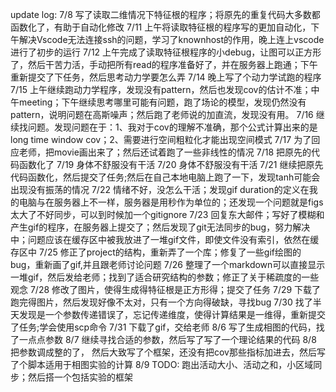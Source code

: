 update log:
7/8 写了读取二维情况下特征根的程序；将原先的重复代码大多数都函数化了，有助于自动化修改
7/11 上午将读取特征根的程序写的更加自动化，下午解决Vscode无法连接ssh的问题，学习了knownhost的作用，晚上连上vscode进行了初步的运行
7/12 上午完成了读取特征根程序的小debug，让图可以正方形了，然后干苦力活，手动把所有read的程序准备好了，并在服务器上跑通；下午重新提交了下任务，然后思考动力学要怎么弄
7/14 晚上写了个动力学试跑的程序
7/15 上午继续跑动力学程序，发现没有pattern，然后也发现cov的估计不准；中午meeting；下午继续思考哪里可能有问题，跑了场论的模型，发现仍然没有pattern，说明问题在高斯噪声；然后跑了老师说的加直流，发现没有用。
7/16 继续找问题。发现问题在于：1、我对于cov的理解不准确，那个公式计算出来的是long time window cov；2、需要进行空间粗粒化才能出现空间模式
7/17 为了回应老师，把movie画出来了；然后还试着跑了一些非线性的情况
7/18 把原先的代码函数化了
7/19 身体不舒服没有干活
7/20 身体不舒服没有干活
7/21 继续把原先代码函数化，然后提交了任务;然后在自己本地电脑上跑了一下，发现tanh可能会出现没有振荡的情况
7/22 情绪不好，没怎么干活；发现gif duration的定义在我的电脑与在服务器上不一样，服务器是用秒作为单位的；还发现一个问题就是figs太大了不好同步，可以到时候加一个gitignore
7/23 回复东大邮件；写好了模糊和产生gif的程序，在服务器上提交了；然后发现了git无法同步的bug，努力解决中；问题应该在缓存区中被我放进了一堆gif文件，即使文件没有索引，依然在缓存区中
7/25 修正了project的结构，重新弄了一个库；修复了一些gif绘图的bug，重新画了gif,并且跟老师讨论问题
7/26 整理了一个markdown可以直接显示一堆gif，然后发给老师；找到了适合研究结构的参数；修正了关于稀疏度的一些观念
7/28 修改了图片，使得生成得特征根是正方形得；提交了任务
7/29 下载了跑完得图片，然后发现好像不太对，只有一个方向得破缺，寻找bug
7/30 找了半天发现是一个参数传递错误了，忘记传递维度，使得计算结果是一维得，重新提交了任务;学会使用scp命令
7/31 下载了gif，交给老师
8/6 写了生成相图的代码，找了一点点参数
8/7 继续寻找合适的参数，然后写了写了一个理论结果的代码
8/8 把参数调成整的了， 然后大致写了个框架，还没有把cov那些指标加进去，然后写了个脚本适用于相图实验的计算
8/9 TODO: 跑出活动大小、活动之和，小区域同步；然后搭一个包括实验的框架

